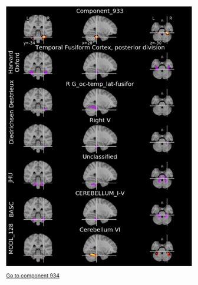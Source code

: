 


![933](preliminary/933.jpg "Component 933")

[Go to component 934](https://parietal-inria.github.io/MODL_atlas/1024/934 "Component 934")